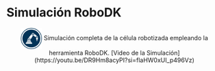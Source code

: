 # Simulación RoboDK
<p align="center">      
<img height=50 width=50 align="center" src="../assets/images/robodk_logo.jpg" />
Simulación completa de la célula robotizada empleando la herramienta RoboDK.
[Video de la Simulación](https://youtu.be/DR9Hm8acyPI?si=flaHW0xUI_p496Vz)
</p>
